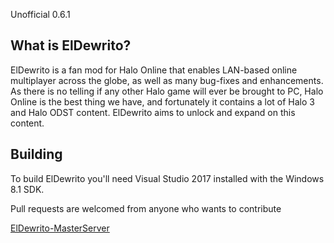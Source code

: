 Unofficial 0.6.1

## What is ElDewrito?
ElDewrito is a fan mod for Halo Online that enables LAN-based online multiplayer across the globe, as well as many bug-fixes and enhancements. As there is no telling if any other Halo game will ever be brought to PC, Halo Online is the best thing we have, and fortunately it contains a lot of Halo 3 and Halo ODST content. ElDewrito aims to unlock and expand on this content.

## Building
To build ElDewrito you'll need Visual Studio 2017 installed with the Windows 8.1 SDK.

Pull requests are welcomed from anyone who wants to contribute

[ElDewrito-MasterServer](https://github.com/ElDewrito/ElDewrito-MasterServer)
